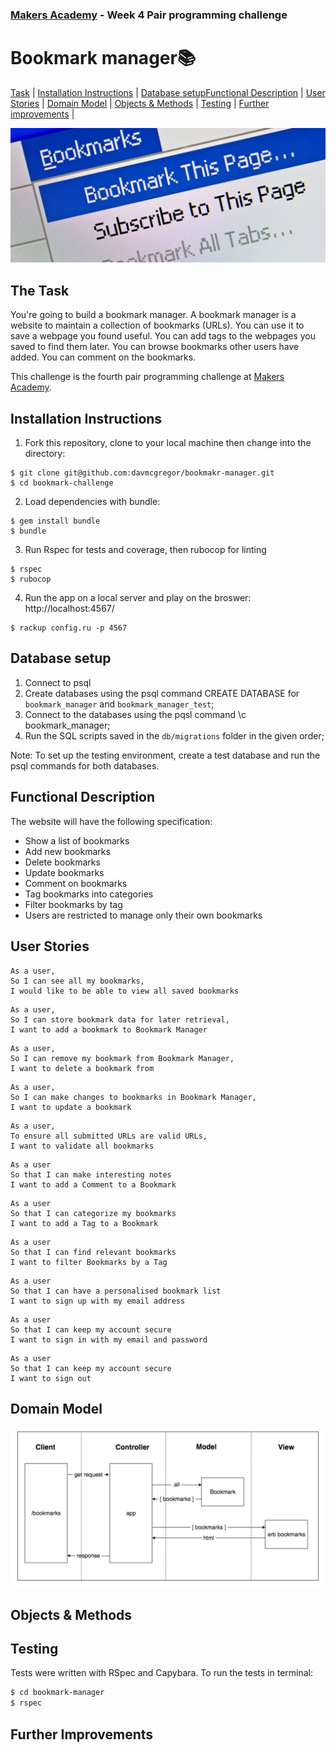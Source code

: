 ### [Makers Academy](http://www.makersacademy.com) - Week 4 Pair programming challenge 

# Bookmark manager📚

[Task](#Task) | [Installation Instructions](#Installation) | [Database setup](#Database)[Functional Description](#Functional_Description) | [User Stories](#User_Stories) | [Domain Model](#Domain_Model) | [Objects & Methods](#Methods) | [Testing](#Testing) | [Further improvements](#Further_Improvements) |

![bookmarks](bookmarks.jpg)

## <a name="Task">The Task</a>

You're going to build a bookmark manager. A bookmark manager is a website to maintain a collection of bookmarks (URLs). You can use it to save a webpage you found useful. You can add tags to the webpages you saved to find them later. You can browse bookmarks other users have added. You can comment on the bookmarks.

This challenge is the fourth pair programming challenge at [Makers Academy](https://github.com/makersacademy).

## <a name="Installation">Installation Instructions</a>


1. Fork this repository, clone to your local machine then change into the directory:
```
$ git clone git@github.com:davmcgregor/bookmakr-manager.git
$ cd bookmark-challenge
```
2. Load dependencies with bundle:
```
$ gem install bundle
$ bundle
```
3. Run Rspec for tests and coverage, then rubocop for linting
```
$ rspec
$ rubocop
```
4. Run the app on a local server and play on the broswer: http://localhost:4567/

```Shell
$ rackup config.ru -p 4567
```

## <a name="Database">Database setup</a>

1. Connect to psql
2. Create databases using the psql command CREATE DATABASE for `bookmark_manager` and `bookmark_manager_test`;
3. Connect to the databases using the pqsl command \c bookmark_manager;
4. Run the SQL scripts saved in the `db/migrations` folder in the given order;

Note: To set up the testing environment, create a test database and run the psql commands for both databases.

## <a name="Functional_Description">Functional Description</a>

The website will have the following specification:

* Show a list of bookmarks
* Add new bookmarks
* Delete bookmarks
* Update bookmarks
* Comment on bookmarks
* Tag bookmarks into categories
* Filter bookmarks by tag
* Users are restricted to manage only their own bookmarks

## <a name="User_Stories">User Stories</a>

```
As a user,
So I can see all my bookmarks,
I would like to be able to view all saved bookmarks
```
```
As a user,
So I can store bookmark data for later retrieval,
I want to add a bookmark to Bookmark Manager
```
```
As a user,
So I can remove my bookmark from Bookmark Manager,
I want to delete a bookmark from
```
```
As a user,
So I can make changes to bookmarks in Bookmark Manager,
I want to update a bookmark
```
```
As a user,
To ensure all submitted URLs are valid URLs,
I want to validate all bookmarks
```
```
As a user
So that I can make interesting notes
I want to add a Comment to a Bookmark
```
```
As a user
So that I can categorize my bookmarks
I want to add a Tag to a Bookmark
```
```
As a user
So that I can find relevant bookmarks
I want to filter Bookmarks by a Tag
```
```
As a user
So that I can have a personalised bookmark list
I want to sign up with my email address
```
```
As a user
So that I can keep my account secure
I want to sign in with my email and password
```
```
As a user
So that I can keep my account secure
I want to sign out
```

## <a name="Domain_Model">Domain Model</a>

![domain_model](DomainModel.jpg)

## <a name="Methods">Objects & Methods</a>

## <a name="Testing">Testing</a>

Tests were written with RSpec and Capybara. To run the tests in terminal: 

```bash
$ cd bookmark-manager
$ rspec
```

## <a name="Further_Improvements">Further Improvements</a>
